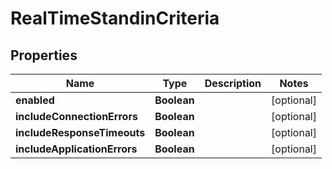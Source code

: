
# RealTimeStandinCriteria

## Properties
Name | Type | Description | Notes
------------ | ------------- | ------------- | -------------
**enabled** | **Boolean** |  |  [optional]
**includeConnectionErrors** | **Boolean** |  |  [optional]
**includeResponseTimeouts** | **Boolean** |  |  [optional]
**includeApplicationErrors** | **Boolean** |  |  [optional]



